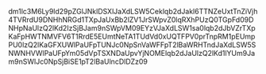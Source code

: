 dm1lc3M6Ly9ld29pZGlJNklDSXlJaXdLSW5Ceklqb2dJakl6TTNZeUxtTnZiVjh4TVRrdU9DNHhNRGd1TXpJaUxBb2lZV1JrSWpvZ0lqRXhPUzQ0TGpFd09DNHpNaUlzQ2lKd2IzSjBJam9nSWpVM09EYzVJaXdLSW1sa0lqb2dJbVZrTXpKaFpHWTNMVFV6T1RrdE5EUmtNeTA1TUdVd0xUQTFPV0prTnpRM1pEUmpPU0lzQ2lKaGFXUWlPaUFpTUNJc0NpSnVaWFFpT2lBaWRHTndJaXdLSW5SNWNHVWlPaUFpYm05dVpTSXNDaUpvYjNOMElqb2dJaUlzQ2lKd1lYUm9Jam9nSWlJc0NpSjBiSE1pT2lBaUlncDlDZz09
